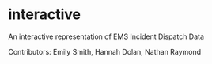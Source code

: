 # interactive
An interactive representation of EMS Incident Dispatch Data

Contributors: Emily Smith, Hannah Dolan, Nathan Raymond